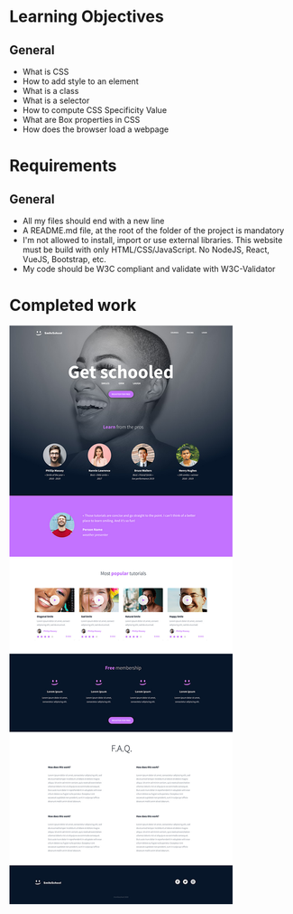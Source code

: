 # Learning Objectives

## General
- What is CSS
- How to add style to an element
- What is a class
- What is a selector
- How to compute CSS Specificity Value
- What are Box properties in CSS
- How does the browser load a webpage

# Requirements
## General
- All my files should end with a new line
- A README.md file, at the root of the folder of the project is mandatory
- I'm not allowed to install, import or use external libraries. This website must be build with only HTML/CSS/JavaScript. No NodeJS, React, VueJS, Bootstrap, etc.
- My code should be W3C compliant and validate with W3C-Validator

# Completed work
![completed work suppose look like](images/finishImage.jpeg)
